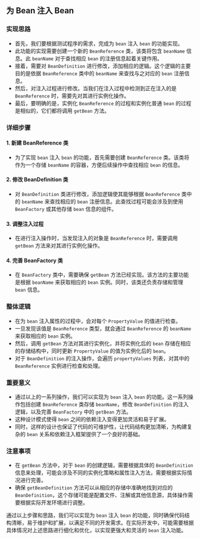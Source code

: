 ## 为 Bean 注入 Bean

### 实现思路
- 首先，我们要根据测试程序的需求，完成为 `bean` 注入 `bean` 的功能实现。
- 此功能的实现需要创建一个新的 `BeanReference` 类，该类将包含 `beanName` 信息。此 `beanName` 对于查找相应 `bean` 的注册信息起着关键作用。
- 接着，需要对 `BeanDefinition` 进行修改，添加相应的逻辑。这个逻辑的主要目的是依据 `BeanReference` 类中的 `beanName` 来查找与之对应的 `bean` 注册信息。
- 然后，对注入过程进行修改。当我们在注入过程中检测到正在注入的是 `BeanReference` 时，需要先对其进行实例化操作。
- 最后，要明确的是，实例化 `BeanReference` 的过程和实例化普通 `bean` 的过程是相似的，它们都将调用 `getBean` 方法。


### 详细步骤

#### 1. 新建 BeanReference 类
- 为了实现 `bean` 注入 `bean` 的功能，首先需要创建 `BeanReference` 类。该类将作为一个存储 `beanName` 的容器，方便后续操作中查找相应 `bean` 的信息。


#### 2. 修改 BeanDefinition 类
- 对 `BeanDefinition` 类进行修改，添加逻辑使其能够根据 `BeanReference` 类中的 `beanName` 来查找相应的 `bean` 注册信息。此查找过程可能会涉及到使用 `BeanFactory` 或其他存储 `bean` 信息的组件。


#### 3. 调整注入过程
- 在进行注入操作时，当发现注入的对象是 `BeanReference` 时，需要调用 `getBean` 方法来对其进行实例化操作。


#### 4. 完善 BeanFactory 类
- 在 `BeanFactory` 类中，需要确保 `getBean` 方法已经实现。该方法的主要功能是根据 `beanName` 来获取相应的 `bean` 实例。同时，该类还负责存储和管理 `bean` 信息。


### 整体逻辑
- 在为 `bean` 注入属性的过程中，会对每个 `PropertyValue` 的值进行检查。
- 一旦发现该值是 `BeanReference` 类型，就会通过 `BeanReference` 的 `beanName` 来获取相应的 `bean` 实例。
- 然后，调用 `getBean` 方法对其进行实例化，并将实例化后的 `bean` 存储在相应的存储结构中，同时更新 `PropertyValue` 的值为实例化后的 `bean`。
- 对于 `BeanDefinition` 的注入操作，会遍历 `propertyValues` 列表，对其中的 `BeanReference` 实例进行检查和处理。


### 重要意义
- 通过以上的一系列操作，我们可以实现为 `bean` 注入 `bean` 的功能。这一系列操作包括创建 `BeanReference` 类存储 `beanName`，修改 `BeanDefinition` 的注入逻辑，以及完善 `BeanFactory` 中的 `getBean` 方法。
- 这种设计模式使得 `bean` 之间的依赖注入变得更加灵活和易于扩展。
- 同时，这样的设计也保证了代码的可维护性，让代码结构更加清晰，为构建复杂的 `bean` 关系和依赖注入框架提供了一个良好的基础。


### 注意事项
- 在 `getBean` 方法中，对于 `bean` 的创建逻辑，需要根据具体的 `BeanDefinition` 信息来处理，可能会涉及不同的实例化策略和属性注入方法，需要根据实际情况进行完善。
- 确保 `getBeanDefinition` 方法可以从相应的存储中准确地找到对应的 `BeanDefinition`，这个存储可能是配置文件、注解或其他信息源，具体操作需要根据实际开发环境进行调整。


通过以上步骤和思路，我们可以实现为 `bean` 注入 `bean` 的功能，同时确保代码结构清晰，易于维护和扩展，以满足不同的开发需求。在实际开发中，可能需要根据具体情况对上述思路进行细化和优化，以实现更强大和灵活的 `bean` 注入功能。
